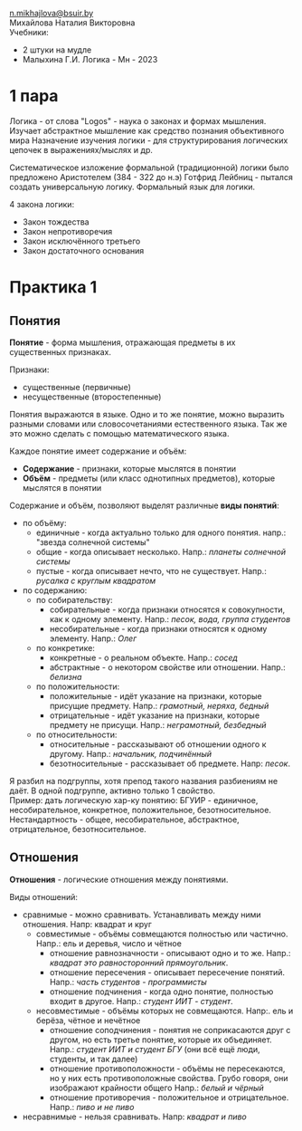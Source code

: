 n.mikhajlova@bsuir.by  
Михайлова Наталия Викторовна  
Учебники:  

- 2 штуки на мудле
- Малыхина Г.И. Логика - Мн - 2023

# 1 пара

Логика - от слова "Logos" - наука о законах и формах мышления. Изучает абстрактное мышление как средство познания объективного мира
Назначение изучения логики - для структурирования логических цепочек в выражениях/мыслях и др.

Систематическое изложение формальной (традиционной) логики было предложено Аристотелем (384 - 322 до н.э)
Готфрид Лейбниц - пытался создать универсальную логику. Формальный язык для логики.

4 закона логики:
- Закон тождества
- Закон непротиворечия
- Закон исключённого третьего
- Закон достаточного основания

# Практика 1 

## Понятия

**Понятие** - форма мышления, отражающая предметы в их существенных признаках.

Признаки:
- существенные (первичные)
- несущественные (второстепенные)

Понятия выражаются в языке. Одно и то же понятие, можно выразить разными словами или словосочетаниями естественного языка. Так же это можно сделать с помощью математического языка.

Каждое понятие имеет содержание и объём:
- **Содержание** - признаки, которые мыслятся в понятии
- **Объём** - предметы (или класс однотипных предметов), которые мыслятся в понятии

Содержание и объём, позволяют выделят различные **виды понятий**:
- по объёму:
  - единичные - когда актуально только для одного понятия. напр.: "звезда солнечной системы"
  - общие - когда описывает несколько. Напр.: *планеты солнечной системы*
  - пустые - когда описывает нечто, что не существует. Напр.: *русалка с круглым квадратом*
-  по содержанию:
   - по собирательству:
     - собирательные - когда признаки относятся к совокупности, как к одному элементу. Напр.: *песок, вода, группа студентов*
     - несобирательные - когда признаки относятся к одному элементу. Напр.: *Олег*
   - по конкретике:
     - конкретные - о реальном объекте. Напр.: *сосед*
     - абстрактные - о некотором свойстве или отношении. Напр.: *белизна*
   - по положительности:
     - положительные - идёт указание на признаки, которые присущие предмету. Напр.: *грамотный, неряха, бедный*
     - отрицательные - идёт указание на признаки, которые предмету не присущи. Напр.: *неграмотный, безбедный*
   - по относительности:
     - относительные - рассказывают об отношении одного к другому. Напр.: *начальник, подчинённый*
     - безотносительные - рассказывает об предмете. Напр: *песок*.

Я разбил на подгруппы, хотя препод такого названия разбиениям не даёт. В одной подгруппе, активно только 1 свойство.  
Пример: дать логическую хар-ку понятию:
БГУИР - единичное, несобирательное, конкретное, положительное, безотносительное.  
Нестандартность - общее, несобирательное, абстрактное, отрицательное, безотносительное.

## Отношения

**Отношения** - логические отношения между понятиями.  

Виды отношений:
- сравнимые - можно сравнивать. Устанавливать между ними отношения. Напр: квадрат и круг
  - совместимые - объёмы совмещаются полностью или частично. Напр.: ель и деревья, число и чётное
    - отношение равнозначности - описывают одно и то же. Напр.: *квадрат это равносторонний прямоугольник*.
    - отношение пересечения - описывает пересечение понятий. Напр.: *часть студентов - программисты*
    - отношение подчинения - когда одно понятие, полностью входит в другое. Напр.: *студент ИИТ - студент*. 
  - несовместимые - объёмы которых не совмещаются. Напр:. ель и берёза, чётное и нечётное
    - отношение соподчинения - понятия не соприкасаются друг с другом, но есть третье понятие, которые их объединяет. Напр.: *студент ИИТ и студент БГУ* (они всё ещё люди, студенты, и так далее)
    - отношение противоположности - объёмы не пересекаются, но у них есть противоположные свойства. Грубо говоря, они изображают крайности общего Напр.: *белый и чёрный* 
    - отношение противоречия - положительное и отрицательное. Напр.: *пиво и не пиво*
- несравнимые - нельзя сравнивать. Напр: *квадрат и пиво* 